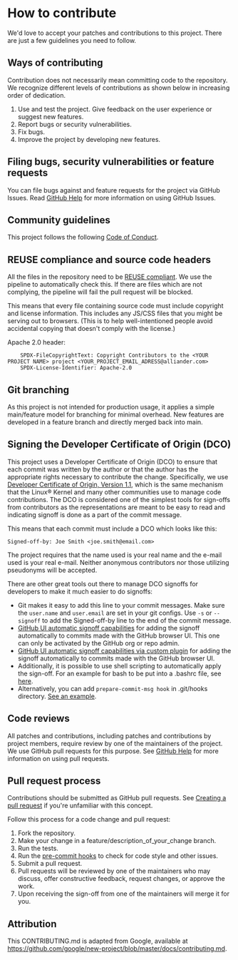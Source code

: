 <!--
SPDX-FileCopyrightText: Contributors to the utility-route-project and Alliander N.V.

SPDX-License-Identifier: Apache-2.0
-->

# How to contribute

We'd love to accept your patches and contributions to this project. There are just a few guidelines you need to follow.

## Ways of contributing

Contribution does not necessarily mean committing code to the repository.
We recognize different levels of contributions as shown below in increasing order of dedication.

1. Use and test the project. Give feedback on the user experience or suggest new features.
2. Report bugs or security vulnerabilities.
3. Fix bugs.
4. Improve the project by developing new features.

## Filing bugs, security vulnerabilities or feature requests

You can file bugs against and feature requests for the project via GitHub Issues. Read [GitHub Help](https://docs.github.com/en/free-pro-team@latest/github/managing-your-work-on-github/creating-an-issue) for more information on using GitHub Issues.

## Community guidelines

This project follows the following [Code of Conduct](CODE_OF_CONDUCT.md).

## REUSE compliance and source code headers

All the files in the repository need to be [REUSE compliant](https://reuse.software/).
We use the pipeline to automatically check this.
If there are files which are not complying, the pipeline will fail the pull request will be blocked.

This means that every file containing source code must include copyright and license information. This includes any JS/CSS files that you might be serving out to browsers. (This is to help well-intentioned people avoid accidental copying that doesn't comply with the license.)

Apache 2.0 header:

```text
    SPDX-FileCopyrightText: Copyright Contributors to the <YOUR PROJECT NAME> project <YOUR_PROJECT_EMAIL_ADRESS@alliander.com>
    SPDX-License-Identifier: Apache-2.0
```

## Git branching

As this project is not intended for production usage, it applies a simple main/feature model for branching for minimal overhead. New features are developed in a feature branch and directly merged back into main.

## Signing the Developer Certificate of Origin (DCO)

This project uses a Developer Certificate of Origin (DCO) to ensure that each commit was written by the author or that the author has the appropriate rights necessary to contribute the change.
Specifically, we use [Developer Certificate of Origin, Version 1.1](http://developercertificate.org/), which is the same mechanism that the Linux® Kernel and many other communities use to manage code contributions.
The DCO is considered one of the simplest tools for sign-offs from contributors as the representations are meant to be easy to read and indicating signoff is done as a part of the commit message.

This means that each commit must include a DCO which looks like this:

`Signed-off-by: Joe Smith <joe.smith@email.com>`

The project requires that the name used is your real name and the e-mail used is your real e-mail.
Neither anonymous contributors nor those utilizing pseudonyms will be accepted.

There are other great tools out there to manage DCO signoffs for developers to make it much easier to do signoffs:

* Git makes it easy to add this line to your commit messages. Make sure the `user.name` and `user.email` are set in your git configs. Use `-s` or `--signoff` to add the Signed-off-by line to the end of the commit message.
* [GitHub UI automatic signoff capabilities](https://github.blog/changelog/2022-06-08-admins-can-require-sign-off-on-web-based-commits/) for adding the signoff automatically to commits made with the GitHub browser UI. This one can only be activated by the GitHub org or repo admin.
* [GitHub UI automatic signoff capabilities via custom plugin]( https://github.com/scottrigby/dco-gh-ui ) for adding the signoff automatically to commits made with the GitHub browser UI.
* Additionally, it is possible to use shell scripting to automatically apply the sign-off. For an example for bash to be put into a .bashrc file, see [here](https://wiki.lfenergy.org/display/HOME/Contribution+and+Compliance+Guidelines+for+LF+Energy+Foundation+hosted+projects).
* Alternatively, you can add `prepare-commit-msg hook` in .git/hooks directory. [See an example](https://github.com/Samsung/ONE-vscode/wiki/ONE-vscode-Developer's-Certificate-of-Origin).

## Code reviews

All patches and contributions, including patches and contributions by project members, require review by one of the maintainers of the project.
We use GitHub pull requests for this purpose.
See [GitHub Help](https://help.github.com/articles/about-pull-requests/) for more information on using pull requests.

## Pull request process

Contributions should be submitted as GitHub pull requests. See [Creating a pull request](https://docs.github.com/en/github/collaborating-with-issues-and-pull-requests/creating-a-pull-request) if you're unfamiliar with this concept.

Follow this process for a code change and pull request:

1. Fork the repository.
1. Make your change in a feature/description_of_your_change branch.
1. Run the tests.
1. Run the [pre-commit hooks](https://pre-commit.com/) to check for code style and other issues.
1. Submit a pull request.
1. Pull requests will be reviewed by one of the maintainers who may discuss, offer constructive feedback, request changes, or approve the work.
1. Upon receiving the sign-off from one of the maintainers will merge it for you.

## Attribution

This CONTRIBUTING.md is adapted from Google, available at https://github.com/google/new-project/blob/master/docs/contributing.md.
